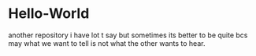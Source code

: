 # Hello-World
another repository
i have lot t say but sometimes its better to be quite bcs may what we want to tell is not what the other wants to hear.
